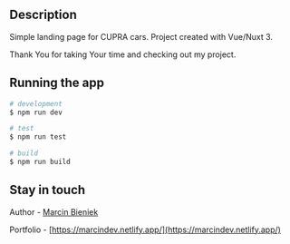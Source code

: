 ## Description

Simple landing page for CUPRA cars. Project created with Vue/Nuxt 3.

Thank You for taking Your time and checking out my project.

## Running the app

```bash
# development
$ npm run dev

# test
$ npm run test

# build
$ npm run build
```

## Stay in touch

Author - [Marcin Bieniek](https://www.linkedin.com/in/marcin-bieniek-617565271/)

Portfolio - [https://marcindev.netlify.app/](https://marcindev.netlify.app/)



